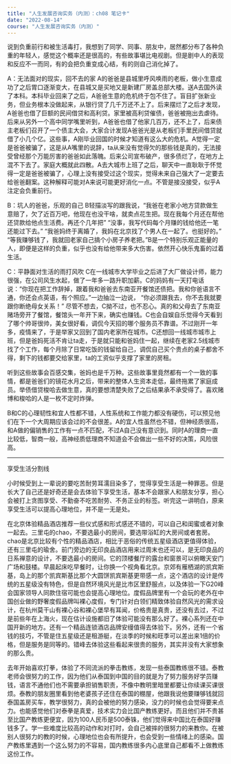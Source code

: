 ```yaml
---
title: "人生发展咨询实务（内测）：ch08 笔记卡"
date: "2022-08-14"
course: "人生发展咨询实务（内测）"
---
```



说到负重前行和被生活毒打，我想到了同学、同事、朋友中，居然都分布了各种负重的年轻人，感觉这个概率还是很高的，有些故事堪比电视剧。但是剧中人的表现和反应不一而同，有的会把负重变成心结，有的则自己消化掉了。

A：无法面对的现实，回不去的家
A的爸爸是县城里呼风唤雨的老板，做小生意成功了之后胃口逐渐变大，在县城又是买地又是新建厂房盖总部大楼。送A去国外读了本科。本科毕业回来了之后，A爸爸生意的危机终于包不住了。盲目扩张新业务，但业务根本没做起来，从银行贷了几千万还不上了。后来摆烂了之后才发现，A爸爸也借了巨额的民间借贷和高利贷。家里被高利贷催债，爸爸被拖出去虐待。后来从另外一个高中同学嘴里听到，A爸爸也借了他家几百万，还不上了，后来债主老板们召开了一个债主大会，大家合计发现A爸爸光是从老板们手里民间借贷就借了小几个亿。这些事，A刚毕业回国的时候才知道有这么大的危机。A觉得一定是爸爸被骗了，这是从A嘴里的说辞，ta从来没有觉得欠的那些钱是真的，无法接受曾经那个万能厉害的爸爸如此落魄。后来公司宣布破产，很多债烂了，在地方上混不下去了。家庭大概就此四散。A去大城市上班了之后，聊天中一直耿耿于怀觉得一定是爸爸被骗了，心理上没有接受过这个现实，觉得未来自己强大了一定要去给爸爸翻案。这种解释可能对A来说可能更好消化一点。不管是接没接受，似乎A注定会负重前行。

B：坑人的爸爸，乐观的自己
B轻描淡写的跟我说，“我爸在老家小地方贷款做生意赔了，欠了近百万吧，他现在也没干啥，就卖点花生把。现在我每个月还在帮他还贷款给他点生活费。再还个几年把” “没事，我写代码每个月赚的钱给他还一笔还能过下去。” “我爸妈终于离婚了，我妈在北京找了个男人在一起了。也挺好的。” “等我赚够钱了，我就回老家自己搞个小房子养老把。”B是一个特别乐观正能量的人，即便是这样的负重，似乎也没有给他带来多大伤害。依然开心快乐鬼畜的过着生活。

C：平静面对生活的雨打风吹
C在一线城市大学毕业之后进了大厂做设计师，能力很强，在公司风生水起，做了一年多一路升职加薪。C的妈妈有一天打电话说：“你现在把工作辞掉，跟着我和爸爸去东南亚开餐馆还债把。我和你爸语言不通，你还会点英语，有个照应。”一边抽泣一边说， “你必须跟我去，你不去我就要跟你断绝母女关系！” 尽管不想去，C拗不过，也不忍心。真的和父母去了东南亚赌场旁开了餐馆，餐馆头一年开下来，确实也赚钱。C也会自娱自乐觉得今天看到了哪个帅哥很帅，美女很好看，调侃今天招的哪个服务员不靠谱。不过刚开一年多，疫情来了，于是举家又回到了国内老家所在城市。C还想回一线城市城市上班，但是爸妈死活不肯让ta走，于是就只能和爸妈住一起，继续在老家2.5线城市找了个工作，每个月除了日常吃饭的钱留给自己，调侃自己买个贵点的桌子都舍不得，剩下的钱都要交给家里，ta的工资似乎支撑了家里的房租。

听到这些故事会百感交集，爸妈也是千万种。这些故事里竟然都有一个一致的事情，都是爸爸们的镜花水月之后，带来的整体人生资本走低，最终拖累了家庭成员。举债借贷梭哈去做生意，真的要想清楚失败了之后结果承不承受得了。喜欢赌博和梭哈的人是一枚不定时炸弹。

B和C的心理韧性和宜人性都不错，人性系统和工作能力都没有硬伤，可以预见他们在下一个大周期应该会过的不会很差。A的宜人性虽然也不错，但神经质很高，和A做的偏销售的工作有一点不匹配，不过A自己没有意识到。同时A的理商一直比较低，智商一般，高神经质低理商不知道会不会做出一些不好的决策，风险很高。


---
享受生活分割线


小时候受到上一辈说的要吃苦耐劳耳濡目染多了，觉得享受生活是一种罪恶。但是长大了自己还是好奇还是会去体验下享受生活，基本不会跟家人和朋友分享，担心会被打上贪图享受、不勤奋不吃苦耐劳、不务正业的标签。听完这一讲明白，原来享受生活可以提高心理地位，并不是一无是处。

在北京体验精品酒店推荐一些仪式感和形式感还不错的，可以自己和闺蜜或者对象一起去。三里屯的chao，不要选最小的房间，要选带浴缸的大房间或者套房。chao是北京比较有个性的精品酒店，相比于恶俗的传统五星级酒店更值得体验，还有三里屯的瑜舍。前门旁边的无印良品酒店用来过周末也还可以，是无印良品的日系禅意的设计，不要选最小的房间。它的顶楼餐厅的露台和窗景可以俯瞰天安门广场和鼓楼。早晨起床吃早餐时，让你换一个视角看北京。京郊有雁栖湖的凯宾斯基，岛上的那个凯宾斯基比那个大圆饼凯宾斯基更带感一点，这个酒店的设计是传统的五星级没有特色，但是自然环境风光是比市区里舒服点，以及体验一下G20峰会国家领导人同款住宿可能也会提高心理地位。度假品牌里有一个会玩的老外在中国创业做的野奢度假品牌叫裸心度假，专门针对白领们精致体验自然风光的需求设计，在杭州莫干山有裸心谷和裸心堡早有耳闻，价格贵是真贵，还没有去过，不过是前些年在上海火，现在估计设施都旧了体验可能没有那么好了。裸心系列还在中国开新的地方。还有一个精品连锁酒店品牌安缦值得去体验下。另外，还有一个省钱的技巧，不管是住五星级还是租游艇，在淡季的时候和旺季可以差出来1倍的价格，但是服务是同等的。错峰去体验这些看起来很贵的服务，其实并没有大家想象的那么贵。

去年开始喜欢打拳，体验了不同流派的拳击教练，发现一些泰国教练很不错。泰教老师会很努力的工作，因为他们从泰国到中国的目的就是为了努力服务好学员赚钱，语言不通他们也不需要承担销售职责，不像中教明里暗里都要让你续课买课很烦。泰教的朋友圈里看到他老婆孩子还住在泰国的棚屋，他跟我说他要赚够钱就回泰国盖房买车，教学很努力，真的会被他的努力感染，没力的时候也会觉得要来点力。也能感觉他们对泰拳是真爱，技术实力会比国产教练更好。而且他们并不贵甚至比国产教练更便宜，因为100人民币是500泰铢，他们觉得来中国比在泰国好赚钱多了。学一些难度比较高的动作和对打时，会自己被摔的很努力的来教你。在被别人很努力的教的时候，心理地位也会有所提升，也会受到一些情绪上的感染。国产教练里遇到一个这么努力的不容易，国内教练很多内心底里自己都看不上做教练这份工作。



